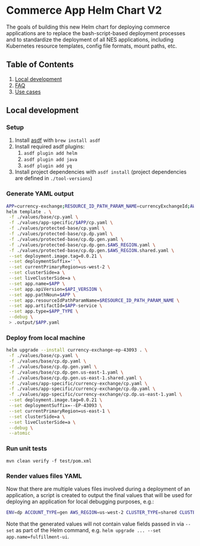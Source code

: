 # Commerce App Helm Chart V2

The goals of building this new Helm chart for deploying commerce applications are to replace the bash-script-based deployment processes and to standardize the deployment of all NES applications, including Kubernetes resource templates, config file formats, mount paths, etc.

## Table of Contents

1. [Local development](#local-development)
2. [FAQ](./docs/faq.md)
3. [Use cases](./docs/use-cases.md)

## Local development

### Setup

1. Install [asdf](https://asdf-vm.com/) with `brew install asdf`
2. Install required asdf plugins:
   1. `asdf plugin add helm`
   2. `asdf plugin add java`
   3. `asdf plugin add yq`
3. Install project dependencies with `asdf install` (project dependencies are defined in `./tool-versions`)

### Generate YAML output

```bash
APP=currency-exchange;RESOURCE_ID_PATH_PARAM_NAME=currencyExchangeId;AWS_REGION=us-west-2;APP_TYPE=service;API_VERSION=v2;
helm template . \
 -f ./values/base/cp.yaml \
 -f ./values/app-specific/$APP/cp.yaml \
 -f ./values/protected-base/cp.yaml \
 -f ./values/protected-base/cp.dp.yaml \
 -f ./values/protected-base/cp.dp.gen.yaml \
 -f ./values/protected-base/cp.dp.gen.$AWS_REGION.yaml \
 -f ./values/protected-base/cp.dp.gen.$AWS_REGION.shared.yaml \
 --set deployment.image.tag=0.0.21 \
 --set deploymentSuffix='' \
 --set currentPrimaryRegion=us-west-2 \
 --set clusterSide=a \
 --set liveClusterSide=a \
 --set app.name=$APP \
 --set app.apiVersion=$API_VERSION \
 --set app.pathNoun=$APP \
 --set app.resourceIdPathParamName=$RESOURCE_ID_PATH_PARAM_NAME \
 --set app.artifactId=$APP-service \
 --set app.type=$APP_TYPE \
 --debug \
 > .output/$APP.yaml
```

### Deploy from local machine

```bash
helm upgrade --install currency-exchange-ep-43093 . \
 -f ./values/base/cp.yaml \
 -f ./values/base/cp.dp.yaml \
 -f ./values/base/cp.dp.gen.yaml \
 -f ./values/base/cp.dp.gen.us-east-1.yaml \
 -f ./values/base/cp.dp.gen.us-east-1.shared.yaml \
 -f ./values/app-specific/currency-exchange/cp.yaml \
 -f ./values/app-specific/currency-exchange/cp.dp.yaml \
 -f ./values/app-specific/currency-exchange/cp.dp.us-east-1.yaml \
 --set deployment.image.tag=0.0.21 \
 --set deploymentSuffix=--EP-43093 \
 --set currentPrimaryRegion=us-east-1 \
 --set clusterSide=a \
 --set liveClusterSide=a \
 --debug \
 --atomic
```

### Run unit tests

`mvn clean verify -f test/pom.xml`

### Render values files YAML

Now that there are multiple values files involved during a deployment of an application, a script is created to output the final values that will be used for deploying an application for local debugging purposes, e.g.:

```bash
ENV=dp ACCOUNT_TYPE=gen AWS_REGION=us-west-2 CLUSTER_TYPE=shared CLUSTER_SIDE=a APP=fulfillment-ui ./scripts/render-values-files.sh
```

Note that the generated values will not contain value fields passed in via `--set` as part of the Helm command, e.g. `helm upgrade ... --set app.name=fulfillment-ui`.
